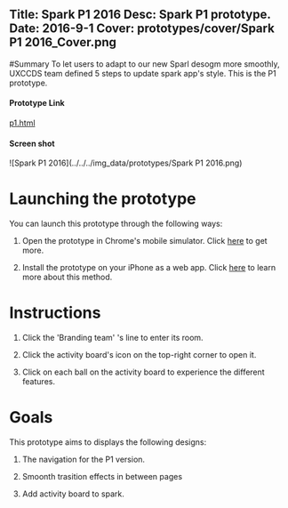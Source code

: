 Title: Spark P1 2016
Desc: Spark P1 prototype.
Date: 2016-9-1
Cover: prototypes/cover/Spark P1 2016_Cover.png
---
#Summary
To let users to adapt to our new Sparl desogm more smoothly, UXCCDS team defined 5 steps to update spark app's style. This is the P1 prototype.

#### Prototype Link

[p1.html](https://uxccds.github.io/SparkMobile/v2/page/p1.html)

#### Screen shot

![Spark P1 2016](../../../img_data/prototypes/Spark P1 2016.png)

# Launching the prototype

You can launch this prototype through the following ways: 

1) Open the prototype in Chrome's mobile simulator. Click [here](../guide/chrome's-mobile-simulator.html) to get more.

2) Install the prototype on your iPhone as a web app. Click [here](../guide/install-web-app.html) to learn more about this method.

# Instructions

1) Click the 'Branding team' 's line to enter its room.

2) Click the activity board's icon on the top-right corner to open it.

3) Click on each ball on the activity board to experience the different features.


# Goals

This prototype aims to displays the following designs:

1) The navigation for the P1 version.

2) Smoonth trasition effects in between pages

3) Add activity board to spark.

